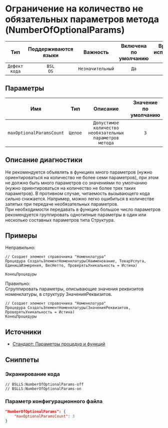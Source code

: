 # Ограничение на количество не обязательных параметров метода (NumberOfOptionalParams)

|      Тип      |    Поддерживаются<br>языки    |     Важность     |    Включена<br>по умолчанию    |    Время на<br>исправление (мин)    |                Теги                 |
|:-------------:|:-----------------------------:|:----------------:|:------------------------------:|:-----------------------------------:|:-----------------------------------:|
| `Дефект кода` |         `BSL`<br>`OS`         | `Незначительный` |              `Да`              |                `30`                 |    `standard`<br>`brainoverload`    |

## Параметры 


|           Имя            |   Тип   |                         Описание                         |    Значение<br>по умолчанию    |
|:------------------------:|:-------:|:--------------------------------------------------------:|:------------------------------:|
| `maxOptionalParamsCount` | `Целое` | `Допустимое количество необязательных параметров метода` |              `3`               |
<!-- Блоки выше заполняются автоматически, не трогать -->
## Описание диагностики

Не рекомендуется объявлять в функциях много параметров (нужно ориентироваться на количество не более семи параметров), при этом не должно быть много параметров со значениями по умолчанию (нужно ориентироваться на количество не более трех таких параметров). В противном случае, читаемость вызывающего кода сильно снижается. Например, можно легко ошибиться в количестве запятых при передаче необязательных параметров.  
При необходимости передавать в функцию большое число параметров рекомендуется группировать однотипные параметры в один или несколько составных параметров типа Структура.

## Примеры

Неправильно:

```bsl
// Создает элемент справочника "Номенклатура"
Процедура СоздатьЭлементНоменклатуры(Наименование, ТоварУслуга, ЕдиницаИзмерения, ВесНетто, ПроверятьУникальность = Истина)

КонецПроцедуры
```

Правильно:  
Cгруппировать параметры, описывающие значения реквизитов номенклатуры, в структуру ЗначенияРеквизитов.

```bsl
// Создает элемент справочника "Номенклатура"
Процедура СоздатьЭлементНоменклатуры(ЗначенияРеквизитов, ПроверятьУникальность = Истина)
КонецПроцедуры
```

## Источники

* [Стандарт: Параметры процедур и функций](https://its.1c.ru/db/v8std#content:640:hdoc)

## Сниппеты

<!-- Блоки ниже заполняются автоматически, не трогать -->
### Экранирование кода

```bsl
// BSLLS:NumberOfOptionalParams-off
// BSLLS:NumberOfOptionalParams-on
```

### Параметр конфигурационного файла

```json
"NumberOfOptionalParams": {
    "maxOptionalParamsCount": 3
}
```

